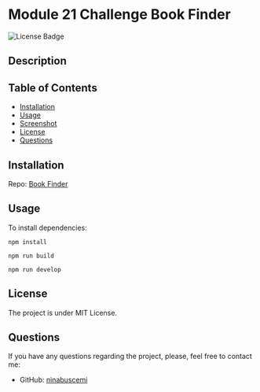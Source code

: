 # Module 21 Challenge Book Finder

![License Badge](https://badgen.net/static/license/MIT/blue)

## Description

## Table of Contents

- [Installation](#installation)
- [Usage](#usage)
- [Screenshot](#screenshot)
- [License](#license)
- [Questions](#questions)

## Installation

Repo: [Book Finder](https://github.com/ninabuscemi/mod-21-book-finder)

## Usage

To install dependencies:

```
npm install
```

```
npm run build
```

```
npm run develop
```

## License

The project is under MIT License.

## Questions

If you have any questions regarding the project, please, feel free to contact me:

- GitHub: [ninabuscemi](https://github.com/ninabuscemi)